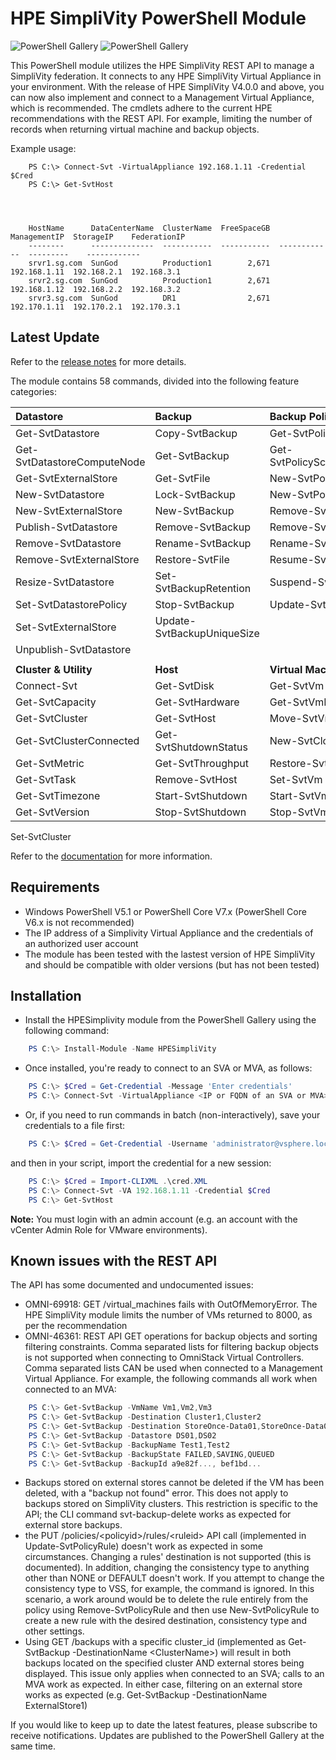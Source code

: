 
# HPE SimpliVity PowerShell Module

![PowerShell Gallery](https://img.shields.io/powershellgallery/v/HPESimplivity?style=for-the-badge&logo=powershell)
![PowerShell Gallery](https://img.shields.io/powershellgallery/dt/HPESimplivity?style=for-the-badge)



This PowerShell module utilizes the HPE SimpliVity REST API to manage a SimpliVity federation. It connects to any HPE SimpliVity Virtual Appliance in your environment. With the release of HPE SimpliVity V4.0.0 and above, you can now also implement and connect to a Management Virtual Appliance, which is recommended. The cmdlets adhere to the current HPE recommendations with the REST API. For example, limiting the number of records when returning virtual machine and backup objects.

Example usage:

```
    PS C:\> Connect-Svt -VirtualAppliance 192.168.1.11 -Credential $Cred
    PS C:\> Get-SvtHost




    HostName      DataCenterName  ClusterName  FreeSpaceGB  ManagementIP  StorageIP    FederationIP
    --------      --------------  -----------  -----------  ------------  ---------    ------------
    srvr1.sg.com  SunGod          Production1        2,671  192.168.1.11  192.168.2.1  192.168.3.1
    srvr2.sg.com  SunGod          Production1        2,671  192.168.1.12  192.168.2.2  192.168.3.2
    srvr3.sg.com  SunGod          DR1                2,671  192.170.1.11  192.170.2.1  192.170.3.1
```

## Latest Update

Refer to the [release notes](/RELEASENOTES.md) for more details.

The module contains 58 commands, divided into the following feature categories:

Datastore | Backup | Backup Policy
:--- | :--- | :---
Get-SvtDatastore | Copy-SvtBackup | Get-SvtPolicy
Get-SvtDatastoreComputeNode | Get-SvtBackup | Get-SvtPolicyScheduleReport
Get-SvtExternalStore | Get-SvtFile | New-SvtPolicy
New-SvtDatastore | Lock-SvtBackup | New-SvtPolicyRule
New-SvtExternalStore | New-SvtBackup | Remove-SvtPolicy
Publish-SvtDatastore | Remove-SvtBackup | Remove-SvtPolicyRule
Remove-SvtDatastore | Rename-SvtBackup | Rename-SvtPolicy
Remove-SvtExternalStore | Restore-SvtFile | Resume-SvtPolicy
Resize-SvtDatastore | Set-SvtBackupRetention | Suspend-SvtPolicy
Set-SvtDatastorePolicy | Stop-SvtBackup | Update-SvtPolicyRule
Set-SvtExternalStore | Update-SvtBackupUniqueSize |
Unpublish-SvtDatastore |
 ||
**Cluster & Utility** | **Host** | **Virtual Machine**
Connect-Svt | Get-SvtDisk | Get-SvtVm
Get-SvtCapacity | Get-SvtHardware | Get-SvtVmReplicaSet
Get-SvtCluster | Get-SvtHost | Move-SvtVm
Get-SvtClusterConnected | Get-SvtShutdownStatus | New-SvtClone
Get-SvtMetric | Get-SvtThroughput | Restore-SvtVm
Get-SvtTask | Remove-SvtHost | Set-SvtVm
Get-SvtTimezone | Start-SvtShutdown | Start-SvtVm
Get-SvtVersion | Stop-SvtShutdown | Stop-SvtVm
Set-SvtCluster

Refer to the [documentation](/Docs) for more information.

## Requirements

* Windows PowerShell V5.1 or PowerShell Core V7.x (PowerShell Core V6.x is not recommended)
* The IP address of a Simplivity Virtual Appliance and the credentials of an authorized user account
* The module has been tested with the lastest version of HPE SimpliVity and should be compatible with older versions (but has not been tested)

## Installation

* Install the HPESimplivity module from the PowerShell Gallery using the following command:

```PowerShell
    PS C:\> Install-Module -Name HPESimpliVity
```

* Once installed, you're ready to connect to an SVA or MVA, as follows:

```PowerShell
    PS C:\> $Cred = Get-Credential -Message 'Enter credentials'
    PS C:\> Connect-Svt -VirtualAppliance <IP or FQDN of an SVA or MVA> -Credential $Cred
```

* Or, if you need to run commands in batch (non-interactively), save your credentials to a file first:

```PowerShell
    PS C:\> $Cred = Get-Credential -Username 'administrator@vsphere.local' | Export-Clixml .\cred.XML 
```

and then in your script, import the credential for a new session:

```PowerShell
    PS C:\> $Cred = Import-CLIXML .\cred.XML
    PS C:\> Connect-Svt -VA 192.168.1.11 -Credential $Cred
    PS C:\> Get-SvtHost
```

**Note:** You must login with an admin account (e.g. an account with the vCenter Admin Role for VMware environments).

## Known issues with the REST API

The API has some documented and undocumented issues:

* OMNI-69918: GET /virtual_machines fails with OutOfMemoryError. The HPE SimpliVity module limits the number of VMs returned to 8000, as per the recommendation
* OMNI-46361: REST API GET operations for backup objects and sorting filtering constraints. Comma separated lists for filtering backup objects is not supported when connecting to OmniStack Virtual Controllers. Comma separated lists CAN be used when connected to a Management Virtual Appliance. For example, the following commands all work when connected to an MVA:

```PowerShell
    PS C:\> Get-SvtBackup -VmName Vm1,Vm2,Vm3
    PS C:\> Get-SvtBackup -Destination Cluster1,Cluster2
    PS C:\> Get-SvtBackup -Destination StoreOnce-Data01,StoreOnce-Data02
    PS C:\> Get-SvtBackup -Datastore DS01,DS02
    PS C:\> Get-SvtBackup -BackupName Test1,Test2
    PS C:\> Get-SvtBackup -BackupState FAILED,SAVING,QUEUED
    PS C:\> Get-SvtBackup -BackupId a9e82f..., bef1bd...
```

* Backups stored on external stores cannot be deleted if the VM has been deleted, with a "backup not found" error. This does not apply to backups stored on SimpliVity clusters. This restriction is specific to the API; the CLI command svt-backup-delete works as expected for external store backups.
* the PUT /policies/\<policyid\>/rules/\<ruleid\> API call (implemented in Update-SvtPolicyRule) doesn't work as expected in some circumstances. Changing a rules' destination is not supported (this is documented). In addition, changing the consistency type to anything other than NONE or DEFAULT doesn't work. If you attempt to change the consistency type to VSS, for example, the command is ignored. In this scenario, a work around would be to delete the rule entirely from the policy using Remove-SvtPolicyRule and then use New-SvtPolicyRule to create a new rule with the desired destination, consistency type and other settings.
* Using GET /backups with a specific cluster_id (implemented as Get-SvtBackup -DestinationName \<ClusterName\>) will result in both backups located on the specified cluster AND external stores being displayed. This issue only applies when connected to an SVA; calls to an MVA work as expected. In either case, filtering on an external store works as expected (e.g. Get-SvtBackup -DestinationName ExternalStore1)

If you would like to keep up to date the latest features, please subscribe to receive notifications. Updates are published to the PowerShell Gallery at the same time.
